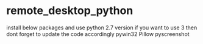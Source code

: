 # remote_desktop_python

install below packages and use python 2.7 version if you want to use 3 then dont forget to update the code accordingly 
pywin32
Pillow
pyscreenshot
